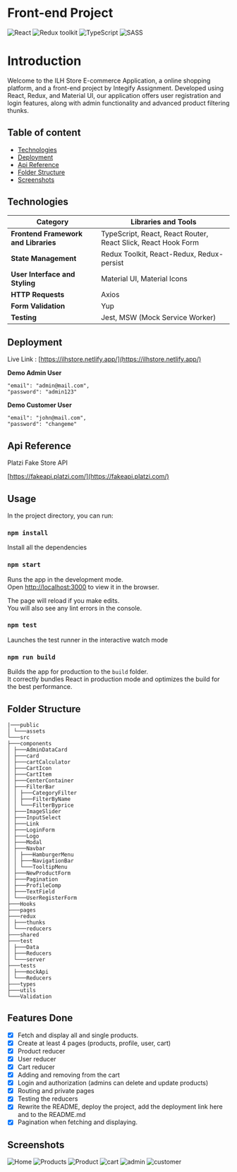 # Front-end Project

![React](https://img.shields.io/badge/React-v.18-blue)
![Redux toolkit](https://img.shields.io/badge/RTK-v.1-purple)
![TypeScript](https://img.shields.io/badge/TypeScript-v.4-green)
![SASS](https://img.shields.io/badge/SASS-v.1-hotpink)

# Introduction

Welcome to the ILH Store E-commerce Application, a online shopping platform, and a front-end project by Integify Assignment. Developed using React, Redux, and Material UI, our application offers user registration and login features, along with admin functionality and advanced product filtering thunks.

## Table of content

- [Technologies](#technologies)
- [Deployment](#deployment)
- [Api Reference](#api-reference)
- [Folder Structure](#folder-structure)
- [Screenshots](#screenshots)

## Technologies

| **Category**                         | **Libraries and Tools**                                       |
| ------------------------------------ | ------------------------------------------------------------- |
| **Frontend Framework and Libraries** | TypeScript, React, React Router, React Slick, React Hook Form |
| **State Management**                 | Redux Toolkit, React-Redux, Redux-persist                     |
| **User Interface and Styling**       | Material UI, Material Icons                                   |
| **HTTP Requests**                    | Axios                                                         |
| **Form Validation**                  | Yup                                                           |
| **Testing**                          | Jest, MSW (Mock Service Worker)                               |

## Deployment

Live Link : [https://ilhstore.netlify.app/](https://ilhstore.netlify.app/)

**Demo Admin User**

```
"email": "admin@mail.com",
"password": "admin123"

```

**Demo Customer User**

```
"email": "john@mail.com",
"password": "changeme"

```

## Api Reference

Platzi Fake Store API

[https://fakeapi.platzi.com/](https://fakeapi.platzi.com/)

## Usage

In the project directory, you can run:

### `npm install`

Install all the dependencies

### `npm start`

Runs the app in the development mode.\
Open [http://localhost:3000](http://localhost:3000) to view it in the browser.

The page will reload if you make edits.\
You will also see any lint errors in the console.

### `npm test`

Launches the test runner in the interactive watch mode

### `npm run build`

Builds the app for production to the `build` folder.\
It correctly bundles React in production mode and optimizes the build for the best performance.

## Folder Structure

```
|───public
│ └───assets
└───src
├───components
│ ├───AdminDataCard
│ ├───card
│ ├───cartCalculator
│ ├───CartIcon
│ ├───CartItem
│ ├───CenterContainer
│ ├───FilterBar
│ │ ├───CategoryFilter
│ │ ├───FilterByName
│ │ └───FilterByprice
│ ├───ImageSlider
│ ├───InputSelect
│ ├───Link
│ ├───LoginForm
│ ├───Logo
│ ├───Modal
│ ├───Navbar
│ │ ├───HamburgerMenu
│ │ ├───NavigationBar
│ │ └───TooltipMenu
│ ├───NewProductForm
│ ├───Pagination
│ ├───ProfileComp
│ ├───TextField
│ └───UserRegisterForm
├───Hooks
├───pages
├───redux
│ ├───thunks
│ └───reducers
├───shared
├───test
│ ├───Data
│ ├───Reducers
│ └───server
├───tests
│ ├───mockApi
│ └───Reducers
├───types
├───utils
└───Validation
```

## Features Done

- [x] Fetch and display all and single products.
- [x] Create at least 4 pages (products, profile, user, cart)
- [x] Product reducer
- [x] User reducer
- [x] Cart reducer
- [x] Adding and removing from the cart
- [x] Login and authorization (admins can delete and update products)
- [x] Routing and private pages
- [x] Testing the reducers
- [x] Rewrite the README, deploy the project, add the deployment link here and to the README.md
- [x] Pagination when fetching and displaying.

## Screenshots

![Home](public/projectImages/home.png)
![Products](public/projectImages/products.png)
![Product](public/projectImages/product.png)
![cart](public/projectImages/cart.png)
![admin](public/projectImages/admin.png)
![customer](public/projectImages/customer.png)
